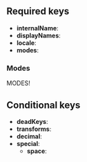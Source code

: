 ## Required keys

* **internalName**:
* **displayNames**:
* **locale**:
* **modes**:

### Modes

MODES!

## Conditional keys

* **deadKeys**:
* **transforms**:
* **decimal**:
* **special**:
  * **space**:
